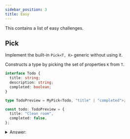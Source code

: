 ```yaml
---
sidebar_position: 3
title: Easy
---
```


This contains a list of easy challenges.

## Pick

Implement the built-in `Pick<T, K>` generic without using it.

Constructs a type by picking the set of properties `K` from `T`.

```ts
interface Todo {
  title: string;
  description: string;
  completed: boolean;
}

type TodoPreview = MyPick<Todo, "title" | "completed">;

const todo: TodoPreview = {
  title: "Clean room",
  completed: false,
};
```

<details>
<summary>Answer:</summary>

```ts
type MyPick<T, K extends keyof T> = {
  [P in K]: T[P];
};
```

This is a bit confused. Think about how would you clone object with `for in` loop

```js
for (const key in user) {
  clone[key] = user[key];
}
```

[Reference](https://javascript.info/object-copy#cloning-and-merging-object-assign)

Now, look at how interface is constructed?
`title` is a key while `string` is value, which is `[P in K]: T[P]`

</details>

